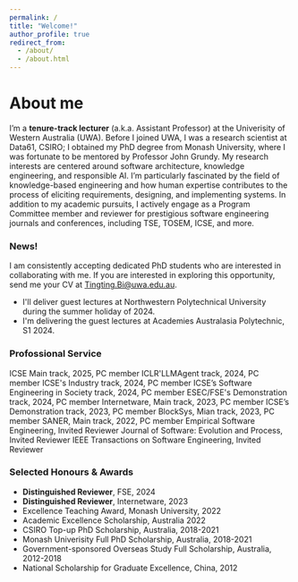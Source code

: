 ```yaml
---
permalink: /
title: "Welcome!"
author_profile: true
redirect_from: 
  - /about/
  - /about.html
---
```



About me
======
I’m a **tenure-track lecturer** (a.k.a. Assistant Professor) at the Univerisity of Western Australia (UWA). Before I joined UWA, I was a research scientist at Data61, CSIRO; I obtained my PhD degree from Monash University, where I was fortunate to be mentored by Professor John Grundy. My research interests are centered around software architecture, knowledge engineering, and responsible AI. I’m particularly fascinated by the field of knowledge-based engineering and how human expertise contributes to the process of eliciting requirements, designing, and implementing systems. In addition to my academic pursuits, I actively engage as a Program Committee member and reviewer for prestigious software engineering journals and conferences, including TSE, TOSEM, ICSE, and more.

### News!
I am consistently accepting dedicated PhD students who are interested in collaborating with me. If you are interested in exploring this opportunity, send me your CV at Tingting.Bi@uwa.edu.au. 
- I'll deliver guest lectures at Northwestern Polytechnical University during the summer holiday of 2024.
- I'm delivering the guest lectures at Academies Australasia Polytechnic, S1 2024.

### Profossional Service

ICSE Main track, 2025, PC member
ICLR'LLMAgent track, 2024, PC member
ICSE's Industry track, 2024, PC member
ICSE’s Software Engineering in Society track, 2024, PC member
ESEC/FSE's Demonstration track, 2024, PC member
Internetware, Main track, 2023, PC member
ICSE’s Demonstration track, 2023, PC member
BlockSys, Mian track, 2023, PC member
SANER, Main track, 2022, PC member
Empirical Software Engineering, Invited Reviewer
Journal of Software: Evolution and Process, Invited Reviewer
IEEE Transactions on Software Engineering, Invited Reviewer

### Selected Honours & Awards
- **Distinguished Reviewer**, FSE, 2024
- **Distinguished Reviewer**, Internetware, 2023
- Excellence Teaching Award, Monash University, 2022
- Academic Excellence Scholarship, Australia 2022
- CSIRO Top-up PhD Scholarship, Australia, 2018-2021
- Monash Univerisity Full PhD Scholarship, Australia, 2018-2021
- Government-sponsored Overseas Study Full Scholarship, Australia, 2012-2018
- National Scholarship for Graduate Excellence, China, 2012
